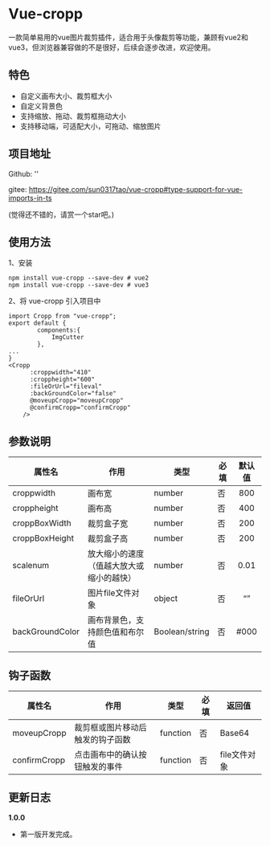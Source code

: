 # Vue-cropp

一款简单易用的vue图片裁剪插件，适合用于头像裁剪等功能，兼顾有vue2和vue3，但浏览器兼容做的不是很好，后续会逐步改进，欢迎使用。

## 特色

- 自定义画布大小、裁剪框大小
- 自定义背景色
- 支持缩放、拖动、裁剪框拖动大小
- 支持移动端，可适配大小，可拖动、缩放图片

## 项目地址

Github: ''

gitee: https://gitee.com/sun0317tao/vue-cropp#type-support-for-vue-imports-in-ts

(觉得还不错的，请赏一个star吧。)

## 使用方法

1、安装

```
npm install vue-cropp --save-dev # vue2
npm install vue-cropp --save-dev # vue3
```

2、将 vue-cropp 引入项目中

```
import Cropp from "vue-cropp";
export default {
        components:{
            ImgCutter
        },
...
}
<Cropp
      :croppwidth="410"
      :croppheight="600"
      :fileOrUrl="fileval"
      :backGroundColor="false"
      @moveupCropp="moveupCropp"
      @confirmCropp="confirmCropp"
    />
```



## 参数说明

| 属性名          | 作用                                     | 类型           | 必填 | 默认值 |
| --------------- | ---------------------------------------- | -------------- | ---- | :----: |
| croppwidth      | 画布宽                                   | number         | 否   |  800   |
| croppheight     | 画布高                                   | number         | 否   |  400   |
| croppBoxWidth   | 裁剪盒子宽                               | number         | 否   |  200   |
| croppBoxHeight  | 裁剪盒子高                               | number         | 否   |  200   |
| scalenum        | 放大缩小的速度（值越大放大或缩小的越快） | number         | 否   |  0.01  |
| fileOrUrl       | 图片file文件对象                         | object         | 否   |   “”   |
| backGroundColor | 画布背景色，支持颜色值和布尔值           | Boolean/string | 否   |  #000  |

## 钩子函数

| 属性名       | 作用                             | 类型     | 必填 | 返回值       |
| ------------ | -------------------------------- | -------- | ---- | ------------ |
| moveupCropp  | 裁剪框或图片移动后触发的钩子函数 | function | 否   | Base64       |
| confirmCropp | 点击画布中的确认按钮触发的事件   | function | 否   | file文件对象 |



## 更新日志

**1.0.0**

- 第一版开发完成。
